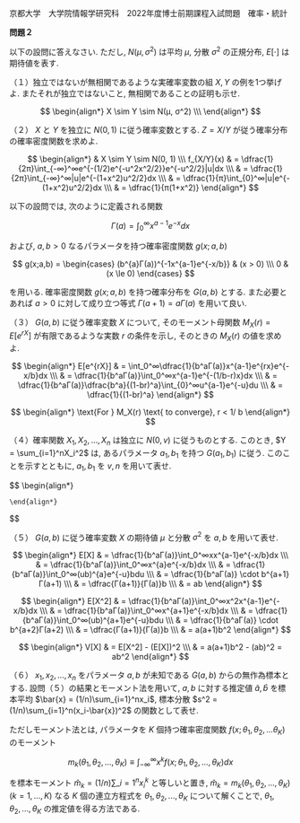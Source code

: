 京都大学　大学院情報学研究科　2022年度博士前期課程入試問題　確率・統計

**問題２**

以下の設問に答えなさい. ただし, $N(μ, σ^2)$ は平均 $μ$, 分散 $σ^2$ の正規分布, $E[\cdot]$ は期待値を表す.

（１）独立ではないが無相関であるような実確率変数の組 $X,Y$ の例を1つ挙げよ. またそれが独立ではないこと, 無相関であることの証明も示せ.

$$
    \begin{align*}
        X \sim Y \sim N(μ, σ^2) \\\
    \end{align*}
$$

（２） $X$ と $Y$ を独立に $N(0,1)$ に従う確率変数とする. $Z = X/Y$ が従う確率分布の確率密度関数を求めよ.

$$
    \begin{align*}
        & X \sim Y \sim N(0, 1) \\\
        f_{X/Y}(x) & = \dfrac{1}{2π}\int_{-∞}^∞e^{-(1/2)e^{-u^2x^2/2}}e^{-u^2/2}|u|dx \\\
        & = \dfrac{1}{2π}\int_{-∞}^∞|u|e^{-(1+x^2)u^2/2}dx \\\
        & = \dfrac{1}{π}\int_{0}^∞|u|e^{-(1+x^2)u^2/2}dx \\\
        & = \dfrac{1}{π(1+x^2)}
    \end{align*}
$$

以下の設問では, 次のように定義される関数 

$$
    Γ(a) = \int_0^∞x^{a-1}e^{-x}dx
$$

および, $a,b>0$ なるパラメータを持つ確率密度関数 $g(x;a,b)$

$$
    g(x;a,b) = \begin{cases} (b^{a}Γ(a))^{-1x^{a-1}e^{-x/b}} & (x > 0) \\\ 0 & (x \le 0) \end{cases}
$$

を用いる. 確率密度関数 $g(x;a,b)$ を持つ確率分布を $G(a,b)$ とする. また必要とあれば $a > 0$ に対して成り立つ等式 $Γ(a+1) = aΓ(a)$ を用いて良い.

（３） $G(a,b)$ に従う確率変数 $X$ について, そのモーメント母関数 $M_X(r) = E[e^{rX}]$ が有限であるような実数 $r$ の条件を示し, そのときの $M_X(r)$ の値を求めよ. 

$$
    \begin{align*}
        E[e^{rX}] & = \int_0^∞\dfrac{1}{b^aΓ(a)}x^{a-1}e^{rx}e^{-x/b}dx \\\
        & = \dfrac{1}{b^aΓ(a)}\int_0^∞x^{a-1}e^{-(1/b-r)x}dx \\\
        & = \dfrac{1}{b^aΓ(a)}\dfrac{b^a}{(1-br)^a}\int_{0}^∞u^{a-1}e^{-u}du \\\
        & = \dfrac{1}{(1-br)^a}
    \end{align*}
$$

$$
    \begin{align*}
        \text{For } M_X(r) \text{ to converge}, r < 1/ b 
    \end{align*}
$$

（４）確率関数 $X_1, X_2,...,X_n$ は独立に $N(0,v)$ に従うものとする. このとき, $Y = \sum_{i=1}^nX_i^2$ は, あるパラメータ $a_1, b_1$ を持つ $G(a_1,b_1)$ に従う. このことを示すとともに, $a_1,b_1$ を $v,n$ を用いて表せ.

$$
    \begin{align*}
        
    \end{align*}
$$

（５） $G(a,b)$ に従う確率変数 $X$ の期待値 $μ$ と分散 $σ^2$ を $a,b$ を用いて表せ.

$$
    \begin{align*}
        E[X] & = \dfrac{1}{b^aΓ(a)}\int_0^∞xx^{a-1}e^{-x/b}dx \\\
        & = \dfrac{1}{b^aΓ(a)}\int_0^∞x^{a}e^{-x/b}dx \\\
        & = \dfrac{1}{b^aΓ(a)}\int_0^∞(ub)^{a}e^{-u}bdu \\\
        & = \dfrac{1}{b^aΓ(a)} \cdot b^{a+1}Γ(a+1) \\\
        & = \dfrac{Γ(a+1)}{Γ(a)}b \\\
        & = ab
    \end{align*}
$$

$$
    \begin{align*}
        E[X^2] & = \dfrac{1}{b^aΓ(a)}\int_0^∞x^2x^{a-1}e^{-x/b}dx \\\
        & = \dfrac{1}{b^aΓ(a)}\int_0^∞x^{a+1}e^{-x/b}dx \\\
        & = \dfrac{1}{b^aΓ(a)}\int_0^∞(ub)^{a+1}e^{-u}bdu \\\
        & = \dfrac{1}{b^aΓ(a)} \cdot b^{a+2}Γ(a+2) \\\
        & = \dfrac{Γ(a+1)}{Γ(a)}b \\\
        & = a(a+1)b^2
    \end{align*}
$$

$$
    \begin{align*}
        V[X] & = E[X^2] - (E[X])^2 \\\
        & = a(a+1)b^2 - (ab)^2 = ab^2
    \end{align*}
$$

（６） $x_1,x_2,...,x_n$ をパラメータ $a,b$ が未知である $G(a,b)$ からの無作為標本とする. 設問（５）の結果とモーメント法を用いて, $a,b$ に対する推定値 $\hat{a},\hat{b}$ を標本平均 $\bar{x} = (1/n)\sum_{i=1}^nx_i$, 標本分散 $s^2 = (1/n)\sum_{i=1}^n(x_i-\bar{x})^2$ の関数として表せ.

ただしモーメント法とは, パラメータを $K$ 個持つ確率密度関数 $f(x;θ_1,θ_2,...θ_K)$ のモーメント

$$
    m_k(θ_1,θ_2,...,θ_K) \equiv \int_{-∞}^∞x^kf(x;θ_1,θ_2,...,θ_K)dx
$$

を標本モーメント $\hat{m}_k = (1/n) \sum\_{i=1}^n x_i^k$ と等しいと置き, $\hat{m}_k = m_k(θ_1,θ_2,...,θ_K) (k=1,...,K)$ なる $K$ 個の連立方程式を $θ_1,θ_2,...,θ_K$ について解くことで, $θ_1,θ_2,...,θ_K$ の推定値を得る方法である.
